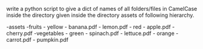 write a python script to give a dict of names of all folders/files in CamelCase inside the directory given inside the directory assets of following hierarchy.

-assets
    -fruits
        - yellow
            - banana.pdf
            - lemon.pdf
        - red
            - apple.pdf
            - cherry.pdf
    -vegetables
        - green
            - spinach.pdf
            - lettuce.pdf
        - orange
            - carrot.pdf
            - pumpkin.pdf